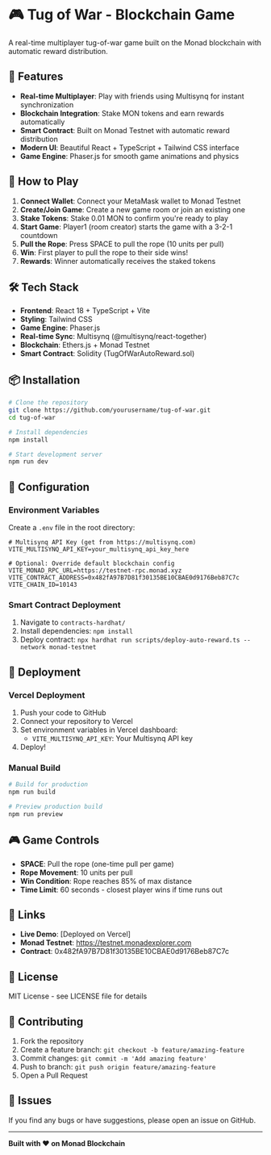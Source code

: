 # 🎮 Tug of War - Blockchain Game

A real-time multiplayer tug-of-war game built on the Monad blockchain with automatic reward distribution.

## 🚀 Features

- **Real-time Multiplayer**: Play with friends using Multisynq for instant synchronization
- **Blockchain Integration**: Stake MON tokens and earn rewards automatically
- **Smart Contract**: Built on Monad Testnet with automatic reward distribution
- **Modern UI**: Beautiful React + TypeScript + Tailwind CSS interface
- **Game Engine**: Phaser.js for smooth game animations and physics

## 🎯 How to Play

1. **Connect Wallet**: Connect your MetaMask wallet to Monad Testnet
2. **Create/Join Game**: Create a new game room or join an existing one
3. **Stake Tokens**: Stake 0.01 MON to confirm you're ready to play
4. **Start Game**: Player1 (room creator) starts the game with a 3-2-1 countdown
5. **Pull the Rope**: Press SPACE to pull the rope (10 units per pull)
6. **Win**: First player to pull the rope to their side wins!
7. **Rewards**: Winner automatically receives the staked tokens

## 🛠️ Tech Stack

- **Frontend**: React 18 + TypeScript + Vite
- **Styling**: Tailwind CSS
- **Game Engine**: Phaser.js
- **Real-time Sync**: Multisynq (@multisynq/react-together)
- **Blockchain**: Ethers.js + Monad Testnet
- **Smart Contract**: Solidity (TugOfWarAutoReward.sol)

## 📦 Installation

```bash
# Clone the repository
git clone https://github.com/yourusername/tug-of-war.git
cd tug-of-war

# Install dependencies
npm install

# Start development server
npm run dev
```

## 🔧 Configuration

### Environment Variables
Create a `.env` file in the root directory:

```env
# Multisynq API Key (get from https://multisynq.com)
VITE_MULTISYNQ_API_KEY=your_multisynq_api_key_here

# Optional: Override default blockchain config
VITE_MONAD_RPC_URL=https://testnet-rpc.monad.xyz
VITE_CONTRACT_ADDRESS=0x482fA97B7D81f30135BE10CBAE0d9176Beb87C7c
VITE_CHAIN_ID=10143
```

### Smart Contract Deployment
1. Navigate to `contracts-hardhat/`
2. Install dependencies: `npm install`
3. Deploy contract: `npx hardhat run scripts/deploy-auto-reward.ts --network monad-testnet`

## 🚀 Deployment

### Vercel Deployment
1. Push your code to GitHub
2. Connect your repository to Vercel
3. Set environment variables in Vercel dashboard:
   - `VITE_MULTISYNQ_API_KEY`: Your Multisynq API key
4. Deploy!

### Manual Build
```bash
# Build for production
npm run build

# Preview production build
npm run preview
```

## 🎮 Game Controls

- **SPACE**: Pull the rope (one-time pull per game)
- **Rope Movement**: 10 units per pull
- **Win Condition**: Rope reaches 85% of max distance
- **Time Limit**: 60 seconds - closest player wins if time runs out

## 🔗 Links

- **Live Demo**: [Deployed on Vercel]
- **Monad Testnet**: https://testnet.monadexplorer.com
- **Contract**: 0x482fA97B7D81f30135BE10CBAE0d9176Beb87C7c

## 📝 License

MIT License - see LICENSE file for details

## 🤝 Contributing

1. Fork the repository
2. Create a feature branch: `git checkout -b feature/amazing-feature`
3. Commit changes: `git commit -m 'Add amazing feature'`
4. Push to branch: `git push origin feature/amazing-feature`
5. Open a Pull Request

## 🐛 Issues

If you find any bugs or have suggestions, please open an issue on GitHub.

---

**Built with ❤️ on Monad Blockchain**
